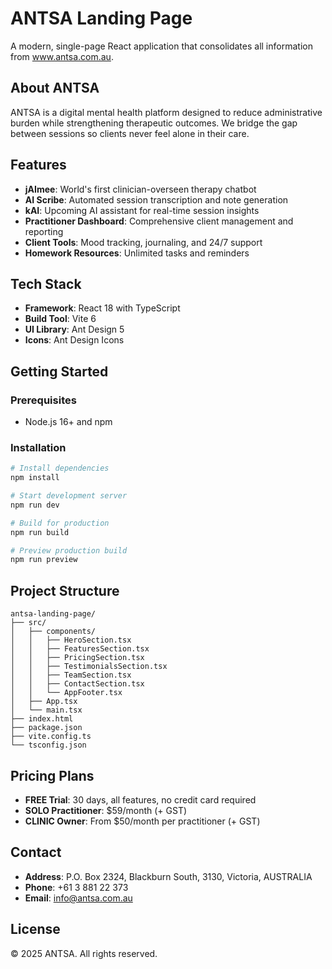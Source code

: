 # ANTSA Landing Page

A modern, single-page React application that consolidates all information from www.antsa.com.au.

## About ANTSA

ANTSA is a digital mental health platform designed to reduce administrative burden while strengthening therapeutic outcomes. We bridge the gap between sessions so clients never feel alone in their care.

## Features

- **jAImee**: World's first clinician-overseen therapy chatbot
- **AI Scribe**: Automated session transcription and note generation
- **kAI**: Upcoming AI assistant for real-time session insights
- **Practitioner Dashboard**: Comprehensive client management and reporting
- **Client Tools**: Mood tracking, journaling, and 24/7 support
- **Homework Resources**: Unlimited tasks and reminders

## Tech Stack

- **Framework**: React 18 with TypeScript
- **Build Tool**: Vite 6
- **UI Library**: Ant Design 5
- **Icons**: Ant Design Icons

## Getting Started

### Prerequisites

- Node.js 16+ and npm

### Installation

```bash
# Install dependencies
npm install

# Start development server
npm run dev

# Build for production
npm run build

# Preview production build
npm run preview
```

## Project Structure

```
antsa-landing-page/
├── src/
│   ├── components/
│   │   ├── HeroSection.tsx
│   │   ├── FeaturesSection.tsx
│   │   ├── PricingSection.tsx
│   │   ├── TestimonialsSection.tsx
│   │   ├── TeamSection.tsx
│   │   ├── ContactSection.tsx
│   │   └── AppFooter.tsx
│   ├── App.tsx
│   └── main.tsx
├── index.html
├── package.json
├── vite.config.ts
└── tsconfig.json
```

## Pricing Plans

- **FREE Trial**: 30 days, all features, no credit card required
- **SOLO Practitioner**: $59/month (+ GST)
- **CLINIC Owner**: From $50/month per practitioner (+ GST)

## Contact

- **Address**: P.O. Box 2324, Blackburn South, 3130, Victoria, AUSTRALIA
- **Phone**: +61 3 881 22 373
- **Email**: info@antsa.com.au

## License

© 2025 ANTSA. All rights reserved.

